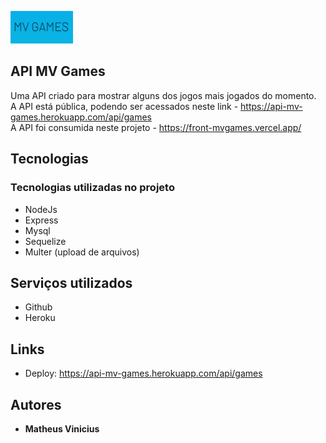 ![Logo of the project](https://github.com/MV1337/images/blob/master/mv_games/logo.png)

## API MV Games
Uma API criado para mostrar alguns dos jogos mais jogados do momento. <br/>
A API está pública, podendo ser acessados neste link - https://api-mv-games.herokuapp.com/api/games <br/>
A API foi consumida neste projeto - https://front-mvgames.vercel.app/ <br/>

## Tecnologias 

### Tecnologias utilizadas no projeto

* NodeJs
* Express
* Mysql
* Sequelize
* Multer (upload de arquivos)

## Serviços utilizados

* Github
* Heroku


 ## Links
  - Deploy: https://api-mv-games.herokuapp.com/api/games
  
  ## Autores

  * **Matheus Vinicius** 
